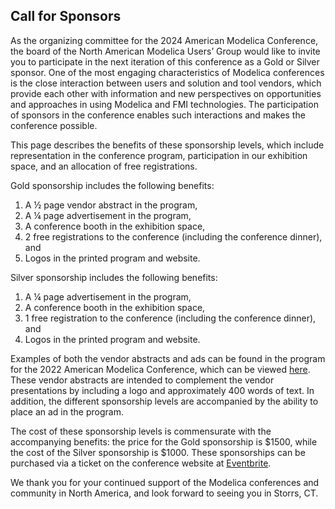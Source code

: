 ## Call for Sponsors

As the organizing committee for the 2024 American Modelica Conference, the board of the North American Modelica Users’ Group would like to invite you to participate in the next iteration of this conference as a Gold or Silver sponsor.  One of the most engaging characteristics of Modelica conferences is the close interaction between users and solution and tool vendors, which provide each other with information and new perspectives on opportunities and approaches in using Modelica and FMI technologies.  The participation of sponsors in the conference enables such interactions and makes the conference possible.  

This page describes the benefits of these sponsorship levels, which include representation in the conference program, participation in our exhibition space, and an allocation of free registrations.  

Gold sponsorship includes the following benefits: 

1.	A ½ page vendor abstract in the program, 
1.	A ¼ page advertisement in the program,
1.	A conference booth in the exhibition space,
1.	2 free registrations to the conference (including the conference dinner), and 
1.	Logos in the printed program and website.

Silver sponsorship includes the following benefits:

1.	A ¼ page advertisement in the program,
1.	A conference booth in the exhibition space,
1.	1 free registration to the conference (including the conference dinner), and
1.	Logos in the printed program and website.

Examples of both the vendor abstracts and ads can be found in the program for the 2022 American Modelica Conference, which can be viewed [here](https://2022.american.conference.modelica.org/Schedule.html).  These vendor abstracts are intended to complement the vendor presentations by including a logo and approximately 400 words of text.  In addition, the different sponsorship levels are accompanied by the ability to place an ad in the program.  

The cost of these sponsorship levels is commensurate with the accompanying benefits: the price for the Gold sponsorship is $1500, while the cost of the Silver sponsorship is $1000.  These sponsorships can be purchased via a ticket on the conference website at [Eventbrite](https://www.eventbrite.com/e/american-modelica-conference-2024-tickets-794519207337?aff=oddtdtcreator).  

We thank you for your continued support of the Modelica conferences and community in North America, and look forward to seeing you in Storrs, CT.

